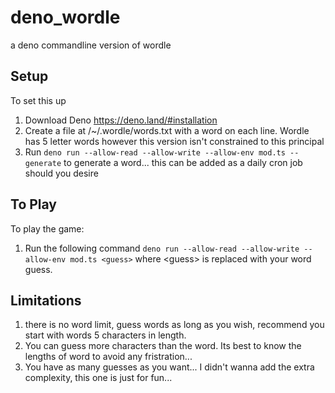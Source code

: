 # deno_wordle
a deno commandline version of wordle

## Setup
To set this up
1. Download Deno https://deno.land/#installation
2. Create a file at /~/.wordle/words.txt with a word on each line. Wordle has 5 letter words however this version isn't constrained to this principal
3. Run `deno run --allow-read --allow-write --allow-env mod.ts --generate` to generate a word... this can be added as a daily cron job should you desire

## To Play
To play the game:
1. Run the following command `deno run --allow-read --allow-write --allow-env mod.ts <guess>` where &lt;guess&gt; is replaced with your word guess.

## Limitations
1. there is no word limit, guess words as long as you wish, recommend you start with words 5 characters in length.
2. You can guess more characters than the word. Its best to know the lengths of word to avoid any fristration...
3. You have as many guesses as you want... I didn't wanna add the extra complexity, this one is just for fun...
